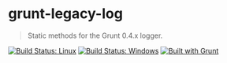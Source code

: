 # grunt-legacy-log
> Static methods for the Grunt 0.4.x logger.

[![Build Status: Linux](https://travis-ci.org/gruntjs/grunt-legacy-log-utils.svg?branch=master)](https://travis-ci.org/gruntjs/grunt-legacy-log-utils)
[![Build Status: Windows](https://ci.appveyor.com/api/projects/status/a6s4cy3fcbl33hnp?svg=true)](https://ci.appveyor.com/project/gruntjs/grunt-legacy-log-utils)
[![Built with Grunt](https://cdn.gruntjs.com/builtwith.png)](http://gruntjs.com/)
